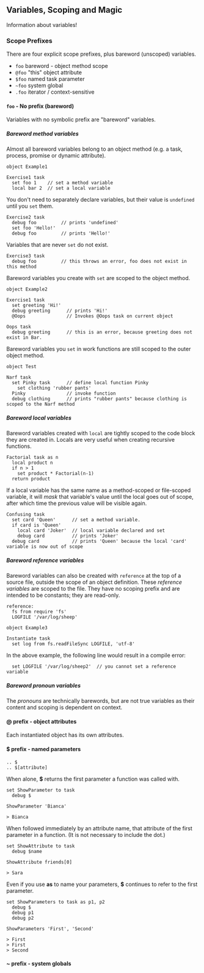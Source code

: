 ## Variables, Scoping and Magic

Information about variables!

### Scope Prefixes

There are four explicit scope prefixes, plus bareword (unscoped) variables. 

 - `foo` bareword - object method scope
 - `@foo` "this" object attribute
 - `$foo` named task parameter
 - `~foo` system global 
 - `.foo` iterator / context-sensitive  
 
#### `foo` - No prefix (bareword)

Variables with no symbolic prefix are "bareword" variables.

##### Bareword method variables
 
Almost all bareword variables belong to an object method (e.g. a task, process, promise or dynamic attribute). 

    object Example1

    Exercise1 task
      set foo 1    // set a method variable
      local bar 2  // set a local variable 

You don't need to separately declare variables, but their value is `undefined` until you `set` them. 

    Exercise2 task
      debug foo         // prints 'undefined'
      set foo 'Hello!'
      debug foo         // prints 'Hello!'

Variables that are never `set` do not exist.

    Exercise3 task
      debug foo         // this throws an error, foo does not exist in this method

Bareword variables you create with `set` are scoped to the object method.

    object Example2

    Exercise1 task 
      set greeting 'Hi!'
      debug greeting      // prints 'Hi!'
      @Oops               // Invokes @Oops task on current object

    Oops task
      debug greeting      // this is an error, because greeting does not exist in Bar.
      
Bareword variables you `set` in work functions are still scoped to the outer object method.

    object Test
    
    Narf task
      set Pinky task      // define local function Pinky
        set clothing 'rubber pants'
      Pinky               // invoke function
      debug clothing      // prints "rubber pants" because clothing is scoped to the Narf method
      
##### Bareword local variables
      
Bareword variables created with `local` are tightly scoped to the code block they are created in.  Locals are very useful when creating recursive functions.

    Factorial task as n
      local product n
      if n > 1
        set product * Factorial(n-1)
      return product 

If a local variable has the same name as a method-scoped or file-scoped variable, it will _mask_ that variable's value until the local goes out of scope, after which time the previous value will be visible again.

    Confusing task
      set card 'Queen'      // set a method variable.
      if card is 'Queen'
        local card 'Joker'  // local variable declared and set
        debug card          // prints 'Joker'
      debug card            // prints 'Queen' because the local 'card' variable is now out of scope

##### Bareword reference variables
      
Bareword variables can also be created with `reference` at the top of a source file, outside the scope of an object definition. These _reference variables_ are scoped to the file. They have no scoping prefix and are intended to be constants; they are read-only.

    reference:
      fs from require 'fs'
      LOGFILE '/var/log/sheep'
      
    object Example3
    
    Instantiate task
      set log from fs.readFileSync LOGFILE, 'utf-8'
        
In the above example, the following line would result in a compile error:        

      set LOGFILE '/var/log/sheep2'  // you cannot set a reference variable

##### Bareword pronoun variables

The _pronouns_ are technically barewords, but are not true variables as their content and scoping is dependent on context.
      
#### @ prefix - object attributes

Each instantiated object has its own attributes.  


#### $ prefix - named parameters

	.. $ 
	.. $[attribute]

When alone, **$** returns the first parameter a function was called with. 

	set ShowParameter to task
	  debug $

	ShowParameter 'Bianca'
	
	> Bianca

When followed immediately by an attribute name, that attribute of the first parameter in a function. (It is not necessary to include the dot.)

	set ShowAttribute to task
	  debug $name

	ShowAttribute friends[0]
	
	> Sara

Even if you use **as** to name your parameters, **$** continues to refer to the first parameter. 

	set ShowParameters to task as p1, p2
	  debug $
	  debug p1
	  debug p2

	ShowParameters 'First', 'Second'
	
	> First
	> First
	> Second


    

#### ~ prefix - system globals

